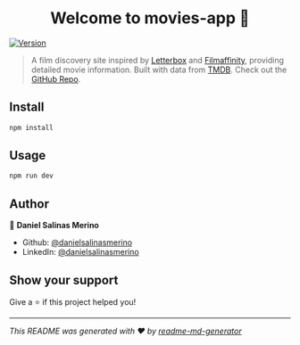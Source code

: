 <h1 align="center">Welcome to movies-app 👋</h1>
<p>
  <a href="https://www.npmjs.com/package/movies-app" target="_blank">
    <img alt="Version" src="https://img.shields.io/npm/v/movies-app.svg">
  </a>
</p>

> A film discovery site inspired by [Letterbox](https://letterboxd.com/) and [Filmaffinity](https://www.filmaffinity.com/), providing detailed movie information. Built with data from [TMDB](https://www.themoviedb.org/). Check out the [GitHub Repo](https://github.com/danielsalinasmerino/movies-app).

## Install

```sh
npm install
```

## Usage

```sh
npm run dev
```

## Author

👤 **Daniel Salinas Merino**

- Github: [@danielsalinasmerino](https://github.com/danielsalinasmerino)
- LinkedIn: [@danielsalinasmerino](https://linkedin.com/in/danielsalinasmerino)

## Show your support

Give a ⭐️ if this project helped you!

---

_This README was generated with ❤️ by [readme-md-generator](https://github.com/kefranabg/readme-md-generator)_
